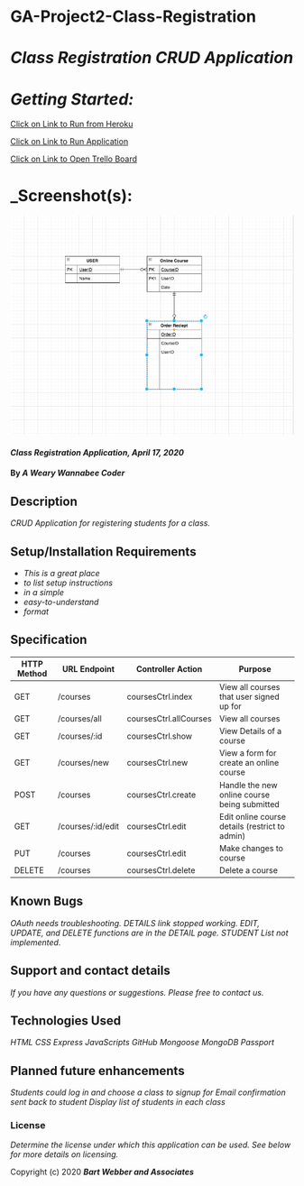 # GA-Project2-Class-Registration
# _Class Registration CRUD Application_
# _Getting Started:_

[Click on Link to Run from Heroku](https://shrouded-savannah-16879.herokuapp.com/)



[Click on Link to Run Application](https://github.com/bartsw01/GA-Project2-Class-Registration)

[Click on Link to Open Trello Board](https://trello.com/b/O0LYInMg/ga-registration-project2`)

# _Screenshot(s):

![Game Screenshot](https://github.com/bartsw01/GA-Project2-Class-Registration/blob/master/images/GA-Project2-ERD.png)

#### _Class Registration Application, April 17, 2020_

#### By _**A Weary Wannabee Coder**_

## Description

_CRUD Application for registering students for a class._

## Setup/Installation Requirements

* _This is a great place_
* _to list setup instructions_
* _in a simple_
* _easy-to-understand_
* _format_

## Specification

| HTTP Method   | URL Endpoint | Controller Action |  Purpose  |
| ------------- | ------------- | ------------- | -------------------- |
| GET | /courses | coursesCtrl.index | View all courses that user signed up for |
| GET | /courses/all | coursesCtrl.allCourses |  View all courses |
| GET |/courses/:id | coursesCtrl.show |   View Details of a course |
| GET | /courses/new| coursesCtrl.new| View a form for create an online course |
| POST | /courses  | coursesCtrl.create| Handle the new online course being submitted |
| GET | /courses/:id/edit  | coursesCtrl.edit| Edit online course details (restrict to admin) |
| PUT | /courses  | coursesCtrl.edit| Make changes to course |
| DELETE| /courses  | coursesCtrl.delete| Delete a course|



## Known Bugs

_OAuth needs troubleshooting._
_DETAILS link stopped working._
_EDIT, UPDATE, and DELETE functions are in the DETAIL page._
_STUDENT List not implemented._

## Support and contact details

_If you have any questions or suggestions. Please free to contact us._

## Technologies Used

_HTML_
_CSS_
_Express_
_JavaScripts_
_GitHub_
_Mongoose_
_MongoDB_
_Passport_

## Planned future enhancements 

_Students could log in and choose a class to signup for_
_Email confirmation sent back to student_
_Display list of students in each class_


### License

*Determine the license under which this application can be used.  See below for more details on licensing.*

Copyright (c) 2020 **_Bart Webber and Associates_**